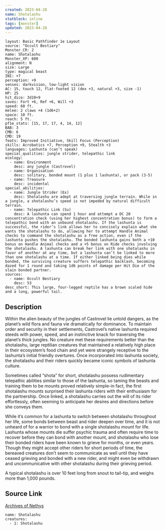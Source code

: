 ```yaml
---
created: 2023-04-28
name: Shotalashu
statblock: inline
tags: [monster]
updated: 2023-04-28
---
```

```statblock
layout: Basic Pathfinder 1e Layout
source: "Occult Bestiary"
Monster_CR: 2
name: Shotalashu
Monster_XP: 600
alignment: N
size: Large
type: magical beast
INI: +7
perception: +9
senses: darkvision, low-light vision
AC: 15, touch 12, flat-footed 12 (dex +3, natural +3, size -1)
HP: 25
hit_dice: 3d10+9
saves: Fort +6, Ref +6, Will +3
speed: 60 ft.
melee: 2 claws +4 (1d6+2)
space: 10 ft.
reach: 5 ft.
pf1e_stats: [15, 17, 17, 4, 14, 12]
BAB: 3
CMB: 6
CMD: 19
feats: Improved Initiative, Skill Focus (Perception)
skills: Acrobatics +7, Perception +9, Stealth +3
languages: Lashunta (can’t speak)
special_qualities: jungle strider, telepathic link
ecology:
  - name: Environment
    desc: any jungle (Castrovel)
  - name: Organisation
    desc: solitary, bonded mount (1 plus 1 lashunta), or pack (3-5)
  - name: Treasure
    desc: incidental
special_abilities:
  - name: Jungle Strider (Ex)
    desc: Shotalashu are adept at traversing jungle terrain. While in a jungle, a shotalashu’s speed is not impeded by natural difficult terrain.
  - name: Telepathic Link (Su)
    desc: A lashunta can spend 1 hour and attempt a DC 20 concentration check (using her highest concentration bonus) to form a telepathic bond with an unbound shotalashu. If the lashunta is successful, the rider’s link allows her to concisely explain what she wants the shotalashu to do, allowing her to attempt Handle Animal checks to command the shotalashu as a free action, even if the lashunta pushes the shotalashu. The bonded lashunta gains both a +10 bonus on Handle Animal checks and a +5 bonus on Ride checks involving the shotalashu. A lashunta can break her link with one shotalashu in favor of another at any time, but a lashunta can’t be linked to more than one shotalashu at a time. If either linked being dies while bonded, the surviving creature suffers telepathic backlash, becoming dazed for 1 round and taking 1d6 points of damage per Hit Die of the slain bonded partner.
sources:
  - name: Occult Bestiary
    desc: 53
desc_short: This large, four-legged reptile has a brown scaled hide and a long, powerful tail.
```
## Description
Within the alien beauty of the jungles of Castrovel lie untold dangers, as the planet’s wild flora and fauna vie dramatically for dominance. To maintain order and security in their settlements, Castrovel’s native lashunta required steeds with power, speed, and an instinctive knack for traversing the planet’s thick jungles. No creature met these requirements better than the shotalashu, large reptilian creatures that maintained a relatively high place in their ecosystem’s food chain and yet were strangely receptive to the lashunta’s initial friendly overtures. Once incorporated into lashunta society, the shotalashu and their riders quickly became iconic symbols of lashunta culture.

Sometimes called “shota” for short, shotalashu possess rudimentary telepathic abilities similar to those of the lashunta, so taming the beasts and training them to be mounts proved relatively simple-in fact, the first shotalashu mounts surprised their lashunta riders with their enthusiasm for the partnership. Once linked, a shotalashu carries out the will of its rider effortlessly, often seeming to anticipate her desires and directions before she conveys them.

While it’s common for a lashunta to switch between shotalashu throughout her life, some bonds between beast and rider deepen over time, and it is not unheard of for a warrior to bond with a single shotalashu mount for life. Lashunta whose mounts die suffer psychic trauma and often require time to recover before they can bond with another mount, and shotalashu who lose their bonded riders have been known to grieve for months, or even years. Though they might accept other riders for short periods of time, the bereaved creatures don’t seem to communicate as well until they have ceased grieving and bonded with a new rider, and might even be withdrawn and uncommunicative with other shotalashu during their grieving period.

A typical shotalashu is over 10 feet long from snout to tail-tip, and weighs more than 1,000 pounds.
## Source Link
[Archives of Nethys](https://aonprd.com/MonsterDisplay.aspx?ItemName=Shotalashu)
```encounter-table
name: Shotalashu
creatures:
  - 1: Shotalashu
```
